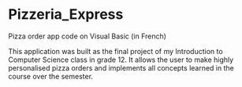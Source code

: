 # Pizzeria_Express
Pizza order app code on Visual Basic (in French)

This application was built as the final project of my Introduction to Computer Science class in grade 12. 
It allows the user to make highly personalised pizza orders and implements all concepts learned in the course over the semester.
